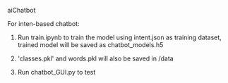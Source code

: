 aiChatbot

For inten-based chatbot:
1. Run train.ipynb to train the model using intent.json as training dataset, trained model will be saved as chatbot_models.h5

2. 'classes.pkl' and words.pkl will also be saved in /data

3. Run chatbot_GUI.py to test
